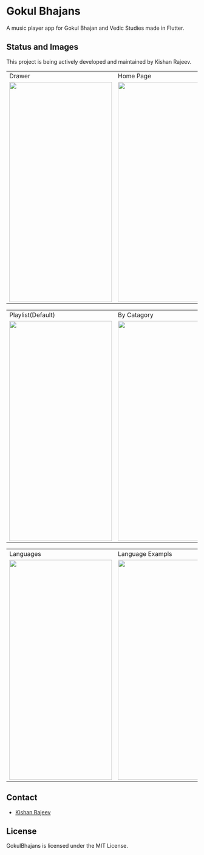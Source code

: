 # Gokul Bhajans

A music player app for Gokul Bhajan and Vedic Studies made in Flutter.

## Status and Images

This project is being actively developed and maintained by Kishan Rajeev.

<table>
  <tr>
    <td>Drawer</td>
     <td>Home Page</td>
     <td>Favourites</td>
  </tr>
  <tr>
    <td><img src="https://user-images.githubusercontent.com/125786083/219973791-b7ff71fa-a903-4d3b-abdf-9ed96d32b189.jpg" width=270 height=580></td>
    <td><img src="https://user-images.githubusercontent.com/125786083/219973844-5fef1bb1-3a39-4747-97bf-5f7c5c99e42f.jpg" width=270 height=580></td>
    <td><img src="https://user-images.githubusercontent.com/125786083/219973792-53826225-6935-4b85-9661-f2c820fc8e3a.jpg" width=270 height=580></td>
  </tr>
 </table>

<table>
  <tr>
    <td>Playlist(Default)</td>
     <td>By Catagory</td>
     <td>Catagory Example</td>
  </tr>
  <tr>
    <td><img src="https://user-images.githubusercontent.com/125786083/219973793-17c5cb3b-b7e0-4711-8d6f-1d0c034ea4c5.jpg" width=270 height=580></td>
    <td><img src="https://user-images.githubusercontent.com/125786083/219973795-33466b8f-24d9-44de-b195-9ec9008b00a4.jpg" width=270 height=580></td>
    <td><img src="https://user-images.githubusercontent.com/125786083/219973796-e54b9d4b-253c-4c6f-a12e-a2195c41587e.jpg" width=270 height=580></td>
  </tr>
 </table>

<table>
  <tr>
    <td>Languages</td>
     <td>Language Exampls</td>
     <td>Bhajan Select Page</td>
  </tr>
  <tr>
    <td><img src="https://user-images.githubusercontent.com/125786083/219973797-3fccdaab-b2d1-4120-9581-51e454c97d0e.jpg" width=270 height=580></td>
    <td><img src="https://user-images.githubusercontent.com/125786083/219973798-b5d9d30f-8e30-441f-9a0d-7c96d2899eaa.jpg" width=270 height=580></td>
    <td><img src="https://user-images.githubusercontent.com/125786083/219973799-fc97dda6-f791-4e93-a652-ba1bdf04a828.jpg" width=270 height=580></td>
  </tr>
 </table>
 
## Contact

* [Kishan Rajeev](https://kishan.knowledgeplatter.com/)

## License

GokulBhajans is licensed under the MIT License.
